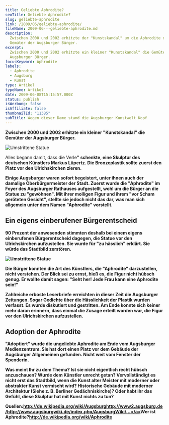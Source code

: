 ```yaml
---
title: Geliebte Aphrodite?
seoTitle: Geliebte Aphrodite?
slug: geliebte-aphrodite
link: /2009/06/geliebte-aphrodite/
fileName: 2009-06---geliebte-aphrodite.md
description:
  Zwischen 2000 und 2002 erhitzte der "Kunstskandal" um die Aphrodite die
  Gemüter der Augsburger Bürger.
excerpt:
  Zwischen 2000 und 2002 erhitzte ein kleiner "Kunstskandal" die Gemüter der
  Augsburger Bürger.
focusKeyword: Aphrodite
labels:
  - Aphrodite
  - Augsburg
  - Kunst
type: Artikel
typeName: Artikel
date: 2009-06-08T15:15:57.000Z
status: publish
isWerbung: false
isAffiliate: false
thumbnailId: "11385"
subTitle: Wegen dieser Dame stand die Augsburger Kunstwelt Kopf
---
```


<strong>Zwischen 2000 und 2002 erhitzte ein kleiner "Kunstskandal" die Gemüter
der Augsburger Bürger.</strong>

![Umstrittene Statue](http://cardamonchai.com/wp-content/uploads/2009/06/Aphrodite2-640x480.jpg)

Alles begann damit, dass die Verle<strong>" schenkte, eine Skulptur des
deutschen Künstlers Markus Lüpertz. Die Bronzeplastik sollte zuerst den Platz
vor den Ulrichskirchen zieren.

Einige Augsburger waren sofort begeistert, unter ihnen auch der damalige
Oberbürgermeister der Stadt. Zuerst wurde die "<strong>Aphrodite</strong>" im
Foyer des Augsburger Rathauses aufgestellt, wohl um die Bürger an die Statue zu
"gewöhnen". Mit ihrer molligen Figur und ihrem "vor Scham geröteten Gesicht",
stellte sie jedoch nicht das dar, was man sich allgemein unter dem Namen
"Aphrodite" vorstellt.

## Ein eigens einberufener Bürgerentscheid

90 Prozent der anwesenden stimmten deshalb bei einem eigens einberufenen
Bürgerentscheid dagegen, die Statue vor den Ulrichskirchen aufzustellen. Sie
wurde für "zu hässlich" erklärt. Sie würde das Stadtbild zerstören.

![Umstrittene Statue](http://cardamonchai.com/wp-content/uploads/2009/06/Aphrodite21-640x480.jpg)

Die Bürger konnten die Art des Künstlers, die "Aphrodite" darzustellen, nicht
verstehen. Der Blick sei zu ernst, hieß es, die Figur nicht hübsch genug. Er
wollte damit sagen: "Seht her! Jede Frau kann eine Aphrodite sein!"

Zahlreiche erboste Leserbriefe erreichten in dieser Zeit die Augsburger
Zeitungen. Sogar Gedichte über die Hässlichkeit der Plastik wurden verfasst. Es
wurde diskutiert und gestritten. Am Ende konnte sich keiner mehr daran erinnern,
dass einmal die Zusage erteilt worden war, die Figur vor den Ulrichskirchen
aufzustellen.

## Adoption der Aphrodite

"Adoptiert" wurde die ungeliebte Aphrodite am Ende vom Augsburger Medienzentrum.
Sie hat dort einen Platz vor dem Gebäude der Augsburger Allgemeinen gefunden.
Nicht weit vom Fenster der Spenderin.

Was meint Ihr zu dem Thema? Ist sie nicht eigentlich recht hübsch anzuschauen?
Wurde dem Künstler unrecht getan? Vervollständigt es nicht erst das Stadtbild,
wenn die Kunst alter Meister mit moderner oder abstrakter Kunst vermischt wird?
Historische Gebäude mit moderner Architektur (Siehe z. B. Berliner
Gedächniskirche)? Oder habt ihr das Gefühl, diese Skulptur hat mit Kunst nichts
zu tun?

<strong>Quellen:</strong><a href="http://de.wikipedia.org/wiki/Augsburg" rel="nofollow">http://de.wikipedia.org/wiki/Augsburg</a><a href="http://www2.augsburg.de/" rel="nofollow">http://www2.augsburg.de/</a><a href="http://www.augsburgwiki.de/index.php/AugsburgWiki/Aphrodite-Kunstskandal" rel="nofollow">http://www.augsburgwiki.de/index.php/AugsburgWiki/...</a><strong>Wer
ist
Aphrodite?</strong><a href="http://de.wikipedia.org/wiki/Aphrodite" rel="nofollow">http://de.wikipedia.org/wiki/Aphrodite</a>

&nbsp;
